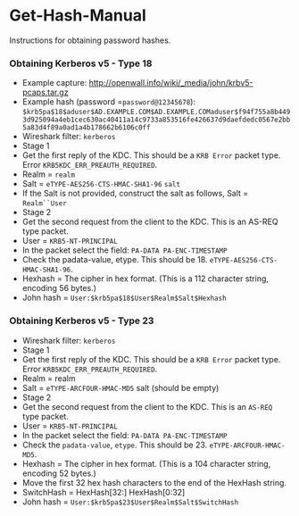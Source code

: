 # Get-Hash-Manual
Instructions for obtaining password hashes.

### Obtaining Kerberos v5 - Type 18
- Example capture: http://openwall.info/wiki/_media/john/krbv5-pcaps.tar.gz
- Example hash (password =`password@12345678`):
`$krb5pa$18$aduser$AD.EXAMPLE.COM$AD.EXAMPLE.COMaduser$f94f755a8b4493d925094a4eb1cec630ac40411a14c9733a853516fe426637d9daefdedc0567e2bb5a83d4f89a0ad1a4b178662b6106c0ff`
- Wireshark filter: `kerberos`
- Stage 1
 - Get the first reply of the KDC. This should be a `KRB Error` packet type. Error `KRB5KDC_ERR_PREAUTH_REQUIRED`. 
 - Realm = `realm`
 - Salt  = `eTYPE-AES256-CTS-HMAC-SHA1-96` `salt`
 - If the Salt is not provided, construct the salt as follows, Salt = `Realm``User`
- Stage 2
 - Get the second request from the client to the KDC. This is an AS-REQ type packet.
 - User  = `KRB5-NT-PRINCIPAL`
 - In the packet select the field: `PA-DATA PA-ENC-TIMESTAMP`
 - Check the padata-value, etype. This should be 18. `eTYPE-AES256-CTS-HMAC-SHA1-96`.
 - Hexhash = The cipher in hex format. (This is a 112 character string, encoding 56 bytes.)
- John hash = `User:$krb5pa$18$User$Realm$Salt$Hexhash`
 

### Obtaining Kerberos v5 - Type 23
- Wireshark filter: `kerberos`
- Stage 1
 - Get the first reply of the KDC. This should be a `KRB Error` packet type. Error `KRB5KDC_ERR_PREAUTH_REQUIRED`.
 - Realm = realm
 - Salt  = `eTYPE-ARCFOUR-HMAC-MD5` salt (should be empty)
- Stage 2		
 - Get the second request from the client to the KDC. This is an `AS-REQ` type packet.
 - User  = `KRB5-NT-PRINCIPAL`
 - In the packet select the field: `PA-DATA PA-ENC-TIMESTAMP`
 - Check the `padata-value`, `etype`. This should be 23. `eTYPE-ARCFOUR-HMAC-MD5`.
 - Hexhash = The cipher in hex format. (This is a 104 character string, encoding 52 bytes.)
 - Move the first 32 hex hash characters to the end of the HexHash string.
 - SwitchHash = HexHash[32:] HexHash[0:32]
- John hash = `User:$krb5pa$23$User$Realm$Salt$SwitchHash`
